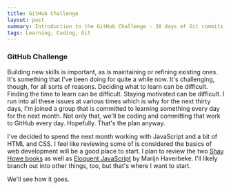 ```yaml
---
title: GitHub Challenge
layout: post
summary: Introduction to the GitHub Challenge - 30 days of Git commits.
tags: Learning, Coding, Git
---
```


### GitHub Challenge
Building new skills is important, as is maintaining or refining existing ones.  It's something that I've been doing for quite a while now.  It's challenging, though, for all sorts of reasons.  Deciding what to learn can be difficult.  Finding the time to learn can be difficult.  Staying motivated can be difficult.  I run into all these issues at various times which is why for the next thirty days, I'm joined a group that is committed to learning something every day for the next month.  Not only that, we'll be coding and committing that work to GitHub every day.  Hopefully.  That's the plan anyway.

I've decided to spend the next month working with JavaScript and a bit of HTML and CSS.  I feel like reviewing some of is considered the basics of web development will be a good place to start.  I plan to review the two [Shay Howe books](http://learn.shayhowe.com/html-css) as well as [Eloquent JavaScript](http://eloquentjavascript.net) by Marijn Haverbeke.  I'll likely branch out into other things, too, but that's where I want to start.

We'll see how it goes.